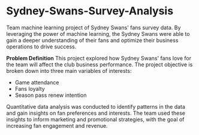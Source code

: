# Sydney-Swans-Survey-Analysis
Team machine learning project of Sydney Swans' fans survey data. By leveraging the power of machine learning, the Sydney Swans were able to gain a deeper understanding of their fans and optimize their business operations to drive success.

**Problem Definition**
This project explored how Sydney Swans' fans love for the team will affect the club business performance. The project objective is broken down into three main variables of interests: 
  - Game attendance 
  - Fans loyalty 
  - Season pass renew intention

Quantitative data analysis was conducted to identify patterns in the data and gain insights on fan preferences and interests. The team used these insights to inform marketing and promotional strategies, with the goal of increasing fan engagement and revenue.
